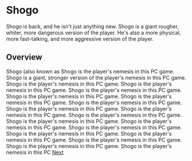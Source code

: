 # Shogo

Shogo is back, and he isn't just anything new. Shogo is a giant rougher, whiter, more dangerous version of the player. He's also a more physical, more fast-talking, and more aggressive version of the player.

## Overview

Shogo (also known as                                                                Shogo is the player's nemesis in this PC game.                             Shogo is a giant, stronger version of the player's nemesis in this PC game.                       Shogo is the player's nemesis in this PC game.               Shogo is the player's nemesis in this PC game.       Shogo is the player's nemesis in this PC game.       Shogo is the player's nemesis in this PC game.     Shogo is the player's nemesis in this PC game.     Shogo is the player's nemesis in this PC game.     Shogo is the player's nemesis in this PC game.      Shogo is the player's nemesis in this PC game.    Shogo is the player's nemesis in this PC game.     Shogo is the player's nemesis in this PC game.    Shogo is the player's nemesis in this PC game.   Shogo is the player's nemesis in this PC game.    Shogo is the player's nemesis in this PC game.   Shogo is the player's nemesis in this PC game.    Shogo is the player's nemesis in this PC game.   Shogo is the player's nemesis in this PC game.    Shogo is the player's nemesis in this PC
[Next](469.md)
